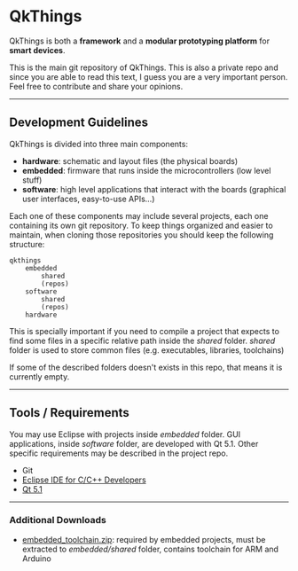 # QkThings

QkThings is both a **framework** and a **modular prototyping platform** for **smart devices**. 

This is the main git repository of QkThings. This is also a private repo and since you are able to read this text, I guess you are a very important person. Feel free to contribute and share your opinions.


----
## Development Guidelines

QkThings is divided into three main components:

* **hardware**: schematic and layout files (the physical boards)
* **embedded**: firmware that runs inside the microcontrollers (low level stuff)
* **software**: high level applications that interact with the boards (graphical user interfaces, easy-to-use APIs...)

Each one of these components may include several projects, each one containing its own git repository. To keep things organized and easier to maintain, when cloning those repositories you should keep the following structure:

	qkthings
	    embedded
	        shared
	        (repos)
	    software
	        shared
	        (repos)
	    hardware  

This is specially important if you need to compile a project that expects to find some files in a specific relative path inside the *shared* folder. *shared* folder is used to store common files (e.g. executables, libraries, toolchains)

If some of the described folders doesn't exists in this repo, that means it is currently empty.

----
## Tools / Requirements

You may use Eclipse with projects inside *embedded* folder. GUI applications, inside *software* folder, are developed with Qt 5.1. Other specific requirements may be described in the project repo.

* Git
* [Eclipse IDE for C/C++ Developers](http://www.eclipse.org/downloads/packages/eclipse-ide-cc-developers/keplersr1)
* [Qt 5.1](http://qt-project.org/downloads)


----
### Additional Downloads

* [embedded_toolchain.zip](https://copy.com/hFc4tfrb2kdtUuDe): required by embedded projects, must be extracted to *embedded/shared* folder, contains toolchain for ARM and Arduino
